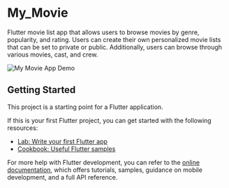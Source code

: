 # My_Movie

Flutter movie list app that allows users to browse movies by genre, popularity, and rating. Users can create their own personalized movie lists that can be set to private or public. Additionally, users can browse through various movies, cast, and crew.

![My Movie App Demo](https://github.com/LavanyaShukla3/images/blob/main/Edited_Recorder_03102023_042407%20(1).gif)

## Getting Started

This project is a starting point for a Flutter application.

If this is your first Flutter project, you can get started with the following resources:

- [Lab: Write your first Flutter app](https://docs.flutter.dev/get-started/codelab)
- [Cookbook: Useful Flutter samples](https://docs.flutter.dev/cookbook)

For more help with Flutter development, you can refer to the [online documentation](https://docs.flutter.dev/), which offers tutorials, samples, guidance on mobile development, and a full API reference.

